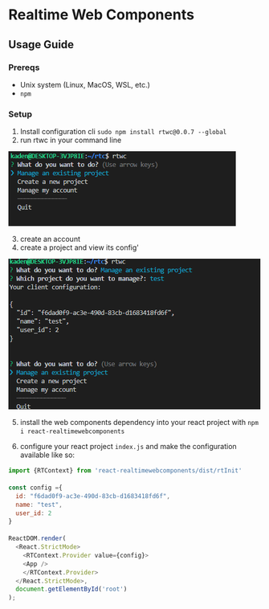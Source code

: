 # Realtime Web Components

## Usage Guide

### Prereqs

* Unix system (Linux, MacOS, WSL, etc.)
* `npm`

### Setup

1. Install configuration cli `sudo npm install rtwc@0.0.7 --global` 
2. run rtwc in your command line 

![cli](screenshots/cli.png)


3. create an account 
4. create a project and view its config'

![project](screenshots/project.png)

5. install the web components dependency into your react project with `npm i react-realtimewebcomponents`

6. configure your react project `index.js` and make the configuration available like so:

```javascript
import {RTContext} from 'react-realtimewebcomponents/dist/rtInit'

const config ={
  id: "f6dad0f9-ac3e-490d-83cb-d1683418fd6f",
  name: "test",
  user_id: 2
}

ReactDOM.render(
  <React.StrictMode>
    <RTContext.Provider value={config}>
    <App />
    </RTContext.Provider>
  </React.StrictMode>,
  document.getElementById('root')
);
```